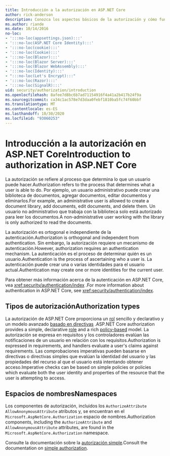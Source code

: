 ```yaml
---
title: Introducción a la autorización en ASP.NET Core
author: rick-anderson
description: Conozca los aspectos básicos de la autorización y cómo funciona la autorización en ASP.NET Core aplicaciones.
ms.author: riande
ms.date: 10/14/2016
no-loc:
- ':::no-loc(appsettings.json):::'
- ':::no-loc(ASP.NET Core Identity):::'
- ':::no-loc(cookie):::'
- ':::no-loc(Cookie):::'
- ':::no-loc(Blazor):::'
- ':::no-loc(Blazor Server):::'
- ':::no-loc(Blazor WebAssembly):::'
- ':::no-loc(Identity):::'
- ":::no-loc(Let's Encrypt):::"
- ':::no-loc(Razor):::'
- ':::no-loc(SignalR):::'
uid: security/authorization/introduction
ms.openlocfilehash: 8afee7d8bc6b7ad71154916f4a41a2b417b24f9a
ms.sourcegitcommit: ca34c1ac578e7d3daa0febf1810ba5fc74f60bbf
ms.translationtype: MT
ms.contentlocale: es-ES
ms.lasthandoff: 10/30/2020
ms.locfileid: "93060253"
---
```

# <a name="introduction-to-authorization-in-aspnet-core"></a><span data-ttu-id="ba1c5-103">Introducción a la autorización en ASP.NET Core</span><span class="sxs-lookup"><span data-stu-id="ba1c5-103">Introduction to authorization in ASP.NET Core</span></span>

<a name="security-authorization-introduction"></a>

<span data-ttu-id="ba1c5-104">La autorización se refiere al proceso que determina lo que un usuario puede hacer.</span><span class="sxs-lookup"><span data-stu-id="ba1c5-104">Authorization refers to the process that determines what a user is able to do.</span></span> <span data-ttu-id="ba1c5-105">Por ejemplo, un usuario administrativo puede crear una biblioteca de documentos, agregar documentos, editar documentos y eliminarlos.</span><span class="sxs-lookup"><span data-stu-id="ba1c5-105">For example, an administrative user is allowed to create a document library, add documents, edit documents, and delete them.</span></span> <span data-ttu-id="ba1c5-106">Un usuario no administrativo que trabaja con la biblioteca solo está autorizado para leer los documentos.</span><span class="sxs-lookup"><span data-stu-id="ba1c5-106">A non-administrative user working with the library is only authorized to read the documents.</span></span>

<span data-ttu-id="ba1c5-107">La autorización es ortogonal e independiente de la autenticación.</span><span class="sxs-lookup"><span data-stu-id="ba1c5-107">Authorization is orthogonal and independent from authentication.</span></span> <span data-ttu-id="ba1c5-108">Sin embargo, la autorización requiere un mecanismo de autenticación.</span><span class="sxs-lookup"><span data-stu-id="ba1c5-108">However, authorization requires an authentication mechanism.</span></span> <span data-ttu-id="ba1c5-109">La autenticación es el proceso de determinar quién es un usuario.</span><span class="sxs-lookup"><span data-stu-id="ba1c5-109">Authentication is the process of ascertaining who a user is.</span></span> <span data-ttu-id="ba1c5-110">La autenticación puede crear una o varias identidades para el usuario actual.</span><span class="sxs-lookup"><span data-stu-id="ba1c5-110">Authentication may create one or more identities for the current user.</span></span>

<span data-ttu-id="ba1c5-111">Para obtener más información acerca de la autenticación en ASP.NET Core, vea <xref:security/authentication/index> .</span><span class="sxs-lookup"><span data-stu-id="ba1c5-111">For more information about authentication in ASP.NET Core, see <xref:security/authentication/index>.</span></span>

## <a name="authorization-types"></a><span data-ttu-id="ba1c5-112">Tipos de autorización</span><span class="sxs-lookup"><span data-stu-id="ba1c5-112">Authorization types</span></span>

<span data-ttu-id="ba1c5-113">La autorización de ASP.NET Core proporciona un [rol](xref:security/authorization/roles) sencillo y declarativo y un modelo avanzado [basado en directivas](xref:security/authorization/policies) .</span><span class="sxs-lookup"><span data-stu-id="ba1c5-113">ASP.NET Core authorization provides a simple, declarative [role](xref:security/authorization/roles) and a rich [policy-based](xref:security/authorization/policies) model.</span></span> <span data-ttu-id="ba1c5-114">La autorización se expresa en requisitos y los controladores evalúan las notificaciones de un usuario en relación con los requisitos.</span><span class="sxs-lookup"><span data-stu-id="ba1c5-114">Authorization is expressed in requirements, and handlers evaluate a user's claims against requirements.</span></span> <span data-ttu-id="ba1c5-115">Las comprobaciones imperativas pueden basarse en directivas o directivas simples que evalúan la identidad del usuario y las propiedades del recurso al que el usuario está intentando obtener acceso.</span><span class="sxs-lookup"><span data-stu-id="ba1c5-115">Imperative checks can be based on simple policies or policies which evaluate both the user identity and properties of the resource that the user is attempting to access.</span></span>

## <a name="namespaces"></a><span data-ttu-id="ba1c5-116">Espacios de nombres</span><span class="sxs-lookup"><span data-stu-id="ba1c5-116">Namespaces</span></span>

<span data-ttu-id="ba1c5-117">Los componentes de autorización, incluidos los `AuthorizeAttribute` `AllowAnonymousAttribute` atributos y, se encuentran en el `Microsoft.AspNetCore.Authorization` espacio de nombres.</span><span class="sxs-lookup"><span data-stu-id="ba1c5-117">Authorization components, including the `AuthorizeAttribute` and `AllowAnonymousAttribute` attributes, are found in the `Microsoft.AspNetCore.Authorization` namespace.</span></span>

<span data-ttu-id="ba1c5-118">Consulte la documentación sobre la [autorización simple](xref:security/authorization/simple).</span><span class="sxs-lookup"><span data-stu-id="ba1c5-118">Consult the documentation on [simple authorization](xref:security/authorization/simple).</span></span>
